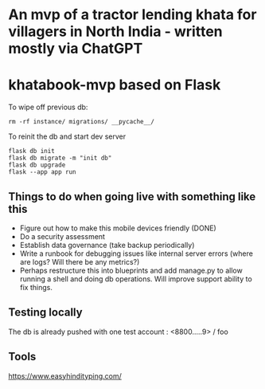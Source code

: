 # An mvp of a tractor lending khata for villagers in North India - written mostly via ChatGPT
# khatabook-mvp based on Flask

To wipe off previous db:
```
rm -rf instance/ migrations/ __pycache__/
```

To reinit the db and start dev server
```
flask db init
flask db migrate -m "init db"
flask db upgrade
flask --app app run
```

## Things to do when going live with something like this

* Figure out how to make this mobile devices friendly (DONE)
* Do a security assessment
* Establish data governance (take backup periodically)
* Write a runbook for debugging issues like internal server errors (where are logs? Will there be any metrics?)
* Perhaps restructure this into blueprints and add manage.py to allow running a shell and doing db operations. Will improve support ability to fix things.

## Testing locally
The db is already pushed with one test account : <8800.....9> / foo

## Tools
https://www.easyhindityping.com/
